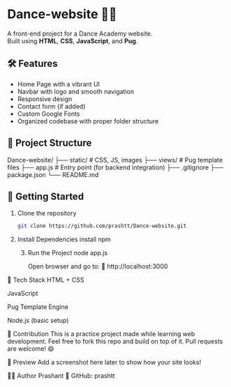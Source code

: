 # Dance-website 💃🕺

A front-end project for a Dance Academy website.  
Built using **HTML**, **CSS**, **JavaScript**, and **Pug**.

## 🛠 Features

- Home Page with a vibrant UI
- Navbar with logo and smooth navigation
- Responsive design
- Contact form (if added)
- Custom Google Fonts
- Organized codebase with proper folder structure

## 📁 Project Structure

Dance-website/ ├── static/ # CSS, JS, images ├── views/ # Pug template files ├── app.js # Entry point (for backend integration) ├── .gitignore ├── package.json └── README.md


## 🚀 Getting Started

1. Clone the repository  
   ```bash
   git clone https://github.com/prashtt/Dance-website.git

   
2. Install Dependencies
   install npm

   3. Run the Project
       node app.js


       Open browser and go to:
📍 http://localhost:3000

🎯 Tech Stack
HTML + CSS

JavaScript

Pug Template Engine

Node.js (basic setup)

🙌 Contribution
This is a practice project made while learning web development.
Feel free to fork this repo and build on top of it.
Pull requests are welcome! 😄

📸 Preview
Add a screenshot here later to show how your site looks!

🧑‍💻 Author
Prashant
🔗 GitHub: prashtt




